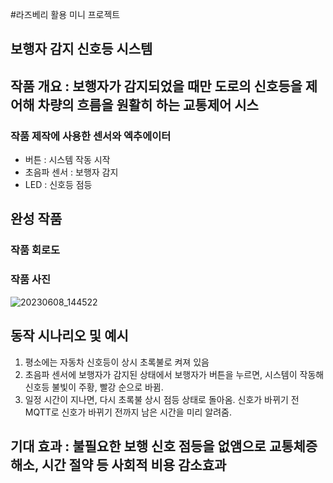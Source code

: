 #라즈베리 활용 미니 프로젝트

## 보행자 감지 신호등 시스템

## 작품 개요 : 보행자가 감지되었을 때만 도로의 신호등을 제어해 차량의 흐름을 원활히 하는 교통제어 시스

### 작품 제작에 사용한 센서와 엑추에이터
- 버튼 : 시스템 작동 시작
- 초음파 센서 : 보행자 감지
- LED : 신호등 점등

## 완성 작품

### 작품 회로도

### 작품 사진
![20230608_144522](https://github.com/eastnux/Rasp-project/assets/131341115/d98151fb-85d2-4960-a0fb-8e96f7a0c4f9)
## 동작 시나리오 및 예시
1. 평소에는 자동차 신호등이 상시 초록불로 켜져 있음
2. 초음파 센서에 보행자가 감지된 상태에서 보행자가 버튼을 누르면, 시스템이 작동해 신호등 불빛이 주황, 빨강 순으로 바뀜.
3. 일정 시간이 지나면, 다시 초록불 상시 점등 상태로 돌아옴. 신호가 바뀌기 전 MQTT로 신호가 바뀌기 전까지 남은 시간을 미리 알려줌.

## 기대 효과 : 불필요한 보행 신호 점등을 없앰으로 교통체증 해소, 시간 절약 등 사회적 비용 감소효과
